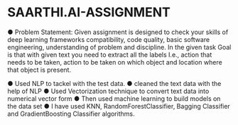 # SAARTHI.AI-ASSIGNMENT
● Problem Statement:  Given assignment is designed to check your skills of deep learning frameworks compatibility, code
quality, basic software engineering, understanding of problem and discipline.
In the given task Goal is that with given text you need to extract all the labels I.e., action that needs to
be taken, action to be taken on which object and location where that object is present.


● Used NLP to tackel with the test data.
● cleaned the text data with the help of NLP
● Used Vectorization technique to convert text data into numerical vector form
● Then used machine learning to build models on the data set
● I have used KNN, RandomForestClassifier, Bagging Classifier and GradientBoosting Classifier algorithms.
